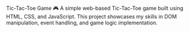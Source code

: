 Tic-Tac-Toe Game 🎮
A simple web-based Tic-Tac-Toe game built using HTML, CSS, and JavaScript. This project showcases my skills in DOM manipulation, event handling, and game logic implementation.
